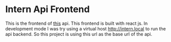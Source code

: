 # Intern Api Frontend
This is the frontend of [this](https://github.com/NAbdulla1/intern-api-backend) api. This frontend is built with react js.
In development mode I was try using a virtual host http://intern.local to run the api backend.
So this project is using this url as the base url of the api.